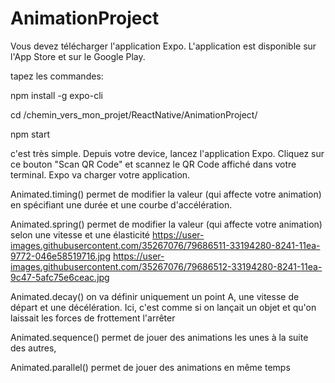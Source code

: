 ﻿# AnimationProject
 

Vous devez télécharger l'application Expo. L'application est disponible sur l'App Store et sur le Google Play.

tapez les commandes: 

npm install -g expo-cli

cd /chemin_vers_mon_projet/ReactNative/AnimationProject/

npm start

c'est très simple. Depuis votre device, lancez l'application Expo. 
 Cliquez sur ce bouton "Scan QR Code" et scannez le QR Code affiché dans votre terminal. 
Expo va charger votre application.


Animated.timing()  permet de modifier la valeur (qui affecte votre animation) en spécifiant une durée et une courbe d'accélération.

Animated.spring()  permet de modifier la valeur (qui affecte votre animation) selon une vitesse et une élasticité
https://user-images.githubusercontent.com/35267076/79686511-33194280-8241-11ea-9772-046e58519716.jpg
https://user-images.githubusercontent.com/35267076/79686512-33194280-8241-11ea-9c47-5afc75e6ceac.jpg

Animated.decay()  on va définir uniquement un point A, une vitesse de départ et une décélération. Ici, c'est comme si on lançait un objet et qu'on laissait les forces de frottement l'arrêter

Animated.sequence()  permet de jouer des animations les unes à la suite des autres,

Animated.parallel()  permet de jouer des animations en même temps
